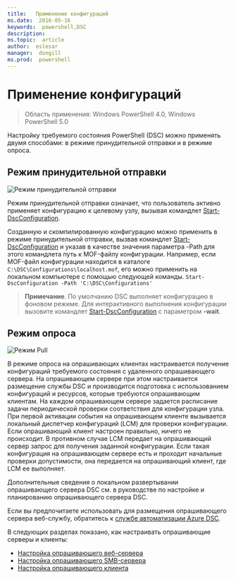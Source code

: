 ```yaml
---
title:   Применение конфигураций
ms.date:  2016-05-16
keywords:  powershell,DSC
description:  
ms.topic:  article
author:  eslesar
manager:  dongill
ms.prod:  powershell
---
```


# Применение конфигураций

>Область применения: Windows PowerShell 4.0, Windows PowerShell 5.0

Настройку требуемого состояния PowerShell (DSC) можно применять двумя способами: в режиме принудительной отправки и в режиме опроса.

## Режим принудительной отправки

![Режим принудительной отправки](images/Push.png "How push mode works")

Режим принудительной отправки означает, что пользователь активно применяет конфигурацию к целевому узлу, вызывая командлет [Start-DscConfiguration](https://technet.microsoft.com/en-us/library/dn521623.aspx).

Созданную и скомпилированную конфигурацию можно применить в режиме принудительной отправки, вызвав командлет [Start-DscConfiguration](https://technet.microsoft.com/en-us/library/dn521623.aspx) и указав в качестве значения параметра -Path для этого командлета путь к MOF-файлу конфигурации. Например, если MOF-файл конфигурации находится в каталоге `C:\DSC\Configurations\localhost.mof`, его можно применить на локальном компьютере с помощью следующей команды. `Start-DscConfiguration -Path 'C:\DSC\Configurations'`

> __Примечание__. По умолчанию DSC выполняет конфигурацию в фоновом режиме. Для интерактивного выполнения конфигурации вызовите командлет [Start-DscConfiguration](https://technet.microsoft.com/en-us/library/dn521623.aspx) с параметром __-wait__.


## Режим опроса

![Режим Pull](images/Pull.png "How pull mode works")

В режиме опроса на опрашивающих клиентах настраивается получение конфигураций требуемого состояния с удаленного опрашивающего сервера. На опрашивающем сервере при этом настраивается размещение службы DSC и производится подготовка с использованием конфигураций и ресурсов, которые требуются опрашивающим клиентам. На каждом опрашивающем сервере задается расписание задачи периодической проверки соответствия для конфигурации узла. При первой активации события на опрашивающем клиенте вызывается локальный диспетчер конфигураций (LCM) для проверки конфигурации. 
Если опрашивающий клиент настроен правильно, ничего не происходит. В противном случае LCM передает на опрашивающий сервер запрос для получения заданной конфигурации. Если такая конфигурация на опрашивающем сервере есть и проходит начальные проверки допустимости, она передается на опрашивающий клиент, где LCM ее выполняет.

Дополнительные сведения о локальном развертывании опрашивающего сервера DSC см. в руководстве по настройке и планированию опрашивающего сервера DSC.

Если вы предпочитаете использовать для размещения опрашивающего сервера веб-службу, обратитесь к [службе автоматизации Azure DSC](https://azure.microsoft.com/en-us/documentation/articles/automation-dsc-overview/).

В следующих разделах показано, как настраивать опрашивающие серверы и клиенты:

- [Настройка опрашивающего веб-сервера](pullServer.md)
- [Настройка опрашивающего SMB-сервера](pullServerSMB.md)
- [Настройка опрашивающего клиента](pullClientConfigID.md)



<!--HONumber=May16_HO3-->


